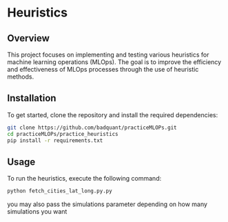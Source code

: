 # Heuristics
## Overview

This project focuses on implementing and testing various heuristics for machine learning operations (MLOps). The goal is to improve the efficiency and effectiveness of MLOps processes through the use of heuristic methods.

## Installation

To get started, clone the repository and install the required dependencies:

```bash
git clone https://github.com/badquant/practiceMLOPs.git
cd practiceMLOPs/practice_heuristics
pip install -r requirements.txt
```

## Usage

To run the heuristics, execute the following command:

```bash
python fetch_cities_lat_long.py.py 
```
you may also pass the simulations parameter depending on how many simulations you want


